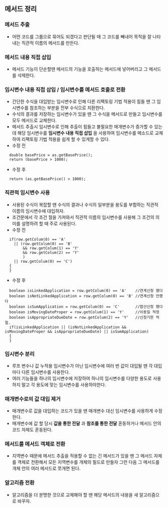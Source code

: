 메서드 정리
-----------

### 메서드 추출

-	어떤 코드를 그룹으로 묶어도 되겠다고 판단될 때 그 코드를 빼내어 목적을 잘 나타내는 직관적 이름의 메서드를 만든다.

### 메서드 내용 직접 삽입

-	메서드 기능이 단순할땐 메서드의 기능을 호출하는 메서드에 넣어버리고 그 메서드를 삭제한다.

### 임시변수 내용 직접 삽입 / 임시변수를 메서드 호출로 전환

-	간단한 수식을 대입받는 임시변수로 인해 다른 리팩토링 기법 적용이 힘들 땐 그 임시변수를 참조하는 부분을 전부 수식으로 치환한다.
-	수식의 결과를 저장하는 임시변수가 있을 땐 그 수식을 메서드로 만들고 임시변수를 모두 메서드로 교체한다.
-	메서드 추출시 임시변수로 인해 추출이 힘들고 불필요한 매개변수가 증가할 수 있는데 해당 임시변수를 **임시변수 내용 직접 삽입** 을 사용하여 임시변수를 메소드로 교체하여 리팩토링 기법 적용을 쉽게 할 수 있게할 수 있다.
-	수정 전

```
  double basePrice = as.getBasePrice();
  return (basePrice > 1000);
```

-	수정 후

```
  return (as.getBasePrice() > 1000);
```

### 직관적 임시변수 사용

-	사용된 수식이 복잡할 땐 수식의 결과나 수식의 일부분을 용도를 부합하는 직관적 이름의 임시변수에 대입하자.
-	조건문에서 각 조건 절을 가져와서 직관적 이름의 임시변수를 사용해 그 조건의 의미를 설명하려 할 때 주로 사용된다.
-	수정 전

```
  if(row.getColum(0) == 'A'
    || (row.getColum(0) == 'B'
        && row.getColum(1) == 'Y'
        && row.getColum(2) == 'Y'
        )
    || row.getColum(0) == 'C')
  {        
  }
```

-	수정 후

```
  boolean isLinkedApplication = row.getColum(0) == 'A'    //연계신청 했다
  boolean isNotLinkedApplication = row.getColum(0) == 'B' //연계신청 안했다
  boolean isSumApplication = row.getColum(0) == 'C'       //합산신청 했다
  boolean isMovingDateProper = row.getColum(1) == 'Y'     //이동일 적정
  boolean isAppropriateDueDate = row.getColum(2) == 'Y'   //신청기한 적절.
  if(isLinkedApplication || (isNotLinkedApplication && isMovingDateProper && isAppropriateDueDate) || isSumApplication)
  {        
  }
```

### 임시변수 분리

-	루프 변수나 값 누적용 임시변수가 아닌 임시변수에 여러 번 값이 대입될 땐 각 대입마다 다른 임시변수를 사용한다.
-	여러 기능들을 하나의 임시변수에 저장하여 하나의 임시변수를 다양한 용도로 사용하지 말고 각 용도에 맞는 임시변수를 사용하야한다.

### 매개변수로의 값 대입 제거

-	매개변수로 값을 대입하는 코드가 있을 땐 매개변수 대신 임시변수를 사용하게 수정한다.
-	매개변수에 값 할 당시 **값을 통한 전달** 과 **참조를 통한 전달** 혼동하거나 메서드 안의 코드 자체도 혼동된다.

### 메서드를 메서드 객체로 전환

-	지역변수 때문에 메서드 추출을 적용할 수 없는 긴 메서드가 있을 땐 그 메서드 자체를 객체로 전환해서 모든 지역변수를 개체의 필드로 만들자 그런 다음 그 메서드를 개체 안의 여러 메서드로 쪼개면 된다.  

### 알고리즘 전환

-	알고리즘을 더 분명한 것으로 교체해야 할 땐 해당 메서드의 내용을 새 알고리즘으로 바꾸자.
